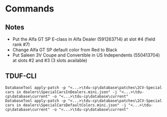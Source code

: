 # Commands

## Notes

- Put the Alfa GT SP E-class in Alfa Dealer (591263714) at slot #4 (field rank #7)
- Change Alfa GT SP default color from Red to Black
- Put Saleen 3V Coupe and Convertible in US Independents (550413704) at slots #2 and #3 (3 slots available) 

## TDUF-CLI

    DatabaseTool apply-patch -p "<...>\tdu-cp\database\patches\2CV-Special cars in dealers\SpecialCarsInDealers.mini.json" -j "<...>\tdu-cp\database\current" -o "<...>\tdu-cp\database\current"
    DatabaseTool apply-patch -p "<...>\tdu-cp\database\patches\2CV-Special cars in dealers\SpecialCarsDefaultColors.mini.json" -j "<...>\tdu-cp\database\current" -o "<...>\tdu-cp\database\current"
    
